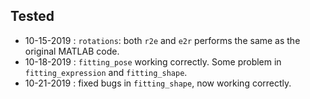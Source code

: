 ## Tested

* 10-15-2019 : `rotations`:  both `r2e` and `e2r` performs the same as the original MATLAB code.
* 10-18-2019 : `fitting_pose` working correctly. Some problem in `fitting_expression` and `fitting_shape`.
* 10-21-2019 : fixed bugs in `fitting_shape`, now working correctly.
